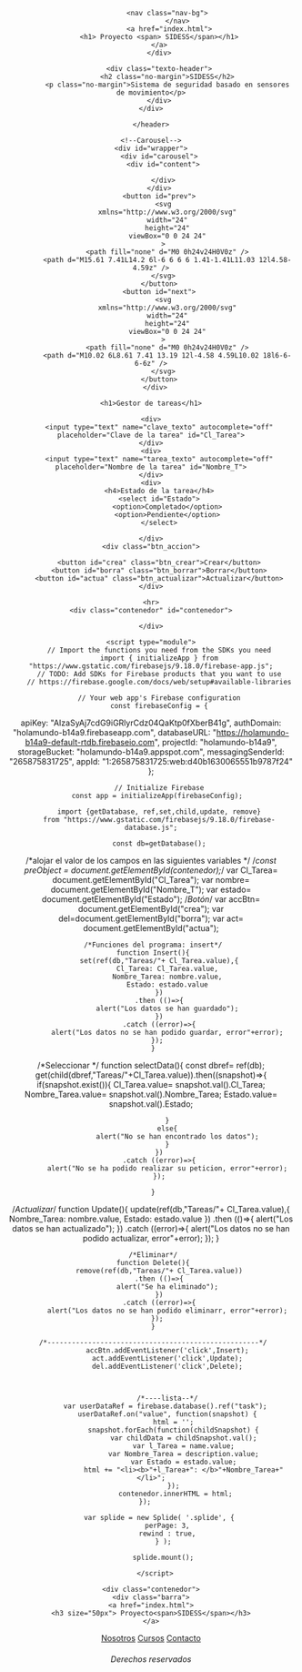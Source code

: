 <!DOCTYPE html>
<html lang="en">
<head>
    <title>Document</title>
    <link rel="stylesheet" href="style.css">
    <link href="css/styles.css" rel="stylesheet">
</head>
<body>
    <header class="site-header">
        <div class="contenedor">
        <div class="barra">
        
            <nav class="nav-bg">
                 </nav>
                 <a href="index.html">    
        <h1> Proyecto <span> SIDESS</span></h1>
        </a>
        </div>
    
        <div class="texto-header">
            <h2 class="no-margin">SIDESS</h2>
            <p class="no-margin">Sistema de seguridad basado en sensores de movimiento</p>
        </div>
    </div>
    
    </header>

    <!--Carousel-->
    <div id="wrapper">
        <div id="carousel">
          <div id="content">
            
          </div>
        </div>
        <button id="prev">
          <svg
            xmlns="http://www.w3.org/2000/svg"
            width="24"
            height="24"
            viewBox="0 0 24 24"
          >
            <path fill="none" d="M0 0h24v24H0V0z" />
            <path d="M15.61 7.41L14.2 6l-6 6 6 6 1.41-1.41L11.03 12l4.58-4.59z" />
          </svg>
        </button>
        <button id="next">
          <svg
            xmlns="http://www.w3.org/2000/svg"
            width="24"
            height="24"
            viewBox="0 0 24 24"
          >
            <path fill="none" d="M0 0h24v24H0V0z" />
            <path d="M10.02 6L8.61 7.41 13.19 12l-4.58 4.59L10.02 18l6-6-6-6z" />
          </svg>
        </button>
      </div>
    
    
<div class="listado">
    

    <h1>Gestor de tareas</h1>
    
    <div>
        <input type="text" name="clave_texto" autocomplete="off" placeholder="Clave de la tarea" id="Cl_Tarea">
    </div>
    <div>
        <input type="text" name="tarea_texto" autocomplete="off" placeholder="Nombre de la tarea" id="Nombre_T">
    </div>
    <div>
        <h4>Estado de la tarea</h4>
        <select id="Estado">
            <option>Completado</option>
            <option>Pendiente</option>
        </select>

    </div>
    <div class="btn_accion">
        
        <button id="crea" class="btn_crear">Crear</button>
        <button id="borra" class="btn_borrar">Borrar</button>
        <button id="actua" class="btn_actualizar">Actualizar</button>
    </div>
  
    <hr>
    <div class="contenedor" id="contenedor">

    </div>
</div>
<script>
       

</script>

    <script type="module">
        // Import the functions you need from the SDKs you need
        import { initializeApp } from "https://www.gstatic.com/firebasejs/9.18.0/firebase-app.js";
        // TODO: Add SDKs for Firebase products that you want to use
        // https://firebase.google.com/docs/web/setup#available-libraries
      
        // Your web app's Firebase configuration
        const firebaseConfig = {
  apiKey: "AIzaSyAj7cdG9iGRlyrCdz04QaKtp0fXberB41g",
  authDomain: "holamundo-b14a9.firebaseapp.com",
  databaseURL: "https://holamundo-b14a9-default-rtdb.firebaseio.com",
  projectId: "holamundo-b14a9",
  storageBucket: "holamundo-b14a9.appspot.com",
  messagingSenderId: "265875831725",
  appId: "1:265875831725:web:d40b1630065551b9787f24"
};
      
        // Initialize Firebase
        const app = initializeApp(firebaseConfig); 

        import {getDatabase, ref,set,child,update, remove}
        from "https://www.gstatic.com/firebasejs/9.18.0/firebase-database.js";

        const db=getDatabase();

/*alojar el valor de los campos en las siguientes variables */
        /*const preObject = document.getElementById(contenedor);*/
        var Cl_Tarea= document.getElementById("Cl_Tarea");
        var nombre= document.getElementById("Nombre_T");
        var estado= document.getElementById("Estado");
/*Botón*/
        var accBtn= document.getElementById("crea");
        var del=document.getElementById("borra");
        var act= document.getElementById("actua");

     /*Funciones del programa: insert*/
     function Insert(){
        set(ref(db,"Tareas/"+ Cl_Tarea.value),{
            Cl_Tarea: Cl_Tarea.value,
            Nombre_Tarea: nombre.value,
            Estado: estado.value
        })
        .then (()=>{
            alert("Los datos se han guardado");
        })
        .catch ((error)=>{
            alert("Los datos no se han podido guardar, error"+error);
        }); 
     }
     
/*Seleccionar */
     function selectData(){
        const dbref= ref(db);
        get(child(dbref,"Tareas/"+Cl_Tarea.value)).then((snapshot)=>{
            if(snapshot.exist()){
             Cl_Tarea.value= snapshot.val().Cl_Tarea;
            Nombre_Tarea.value= snapshot.val().Nombre_Tarea;
            Estado.value= snapshot.val().Estado;

            }
            else{
                 alert("No se han encontrado los datos");
            }
        })
        .catch ((error)=>{
            alert("No se ha podido realizar su peticion, error"+error);
        });

     }

/*Actualizar*/
     function Update(){
        update(ref(db,"Tareas/"+ Cl_Tarea.value),{
            Nombre_Tarea: nombre.value,
            Estado: estado.value
        })
        .then (()=>{
            alert("Los datos se han actualizado");
        })
        .catch ((error)=>{
            alert("Los datos no se han podido actualizar, error"+error);
        }); 
     }


     /*Eliminar*/
     function Delete(){
        remove(ref(db,"Tareas/"+ Cl_Tarea.value))
        .then (()=>{
            alert("Se ha eliminado");
        })
        .catch ((error)=>{
            alert("Los datos no se han podido eliminarr, error"+error);
        }); 
     }

     /*----------------------------------------------------*/
            accBtn.addEventListener('click',Insert);
            act.addEventListener('click',Update);
            del.addEventListener('click',Delete);

    

            /*----lista--*/
            var userDataRef = firebase.database().ref("task"); 
            userDataRef.on("value", function(snapshot) {
                html = ''; 
                snapshot.forEach(function(childSnapshot) { 
                    var childData = childSnapshot.val();
                    var l_Tarea = name.value;
                    var Nombre_Tarea = description.value;
                    var Estado = estado.value;
                    html += "<li><b>"+l_Tarea+": </b>"+Nombre_Tarea+"</li>";
                }); 
                contenedor.innerHTML = html;
        });       
     
        var splide = new Splide( '.splide', {
            perPage: 3,
            rewind : true,
          } );
          
          splide.mount();

      </script>
     

   <!-- <form action="">
        <div>
            <label for="nombre">Nombre</label>
            <input type="text" id="nombre">
        </div>
        <div>
            <label for="mensaje">Mensaje</label>
            <input type="text" id="mensaje">
        </div>
        <button type="button" id="btnEnviar">Enviar</button>
    </form>

    <ul id="chatUl">
    </ul>


    <script src="https://www.gstatic.com/firebasejs/3.6.1/firebase.js"></script>
  <script>
    // Initialize Firebase
    const config = {
    apiKey: "AIzaSyDY2ApGp65KICwf_yUPN5SQqa2gzx81UE0",
    authDomain: "chat-25155.firebaseapp.com",
    databaseURL: "https://chat-25155-default-rtdb.firebaseio.com",
    storageBucket: "chat-25155.appspot.com",
    messagingSenderId: "742265522795"
    };
    firebase.initializeApp(config);

    var txtNombre = document.getElementById("nombre");
    var txtMensaje = document.getElementById("mensaje");
    var btnEnviar = document.getElementById("btnEnviar");
    var chatUl = document.getElementById("chatUl");

   btnEnviar.addEventListener("click", function() {
        var nombre = txtNombre.value;
        var mensaje = txtMensaje.value;
        

        firebase.database().ref('chat').push({
            name: nombre,
            message: mensaje
        });

    });
    
    firebase.database().ref('chat')
            .on('value', function(snapshot){
                var html ='';
        snapshot.forEach(function(e){
          var element = e.val();
          var nombre = element.name;
          var mensaje = element.message;
          html += "<li><b>"+nombre+": </b>"+mensaje+"</li>";
        });
        chatUl.innerHTML = html;
    });

  </script>-->
  <footer class="site-footer">
                
    <div class="contenedor">
    <div class="barra">
    <a href="index.html">
    <h3 size="50px"> Proyecto<span>SIDESS</span></h3>
    </a>
<nav class="nav-bg">
    <a href="Nosotros.html">Nosotros</a>
    <a href="Cursos.html">Cursos</a>
    <a href="Contacto.html">Contacto</a>
     </nav>
</div>
<h6>Derechos reservados</h6>
</footer>
</body>
</html> 
